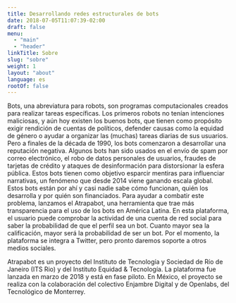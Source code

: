 ```yaml
---
title: Desarrollando redes estructurales de bots
date: 2018-07-05T11:07:39-02:00
draft: false
menu:
  - "main"
  - "header"
linkTitle: Sobre
slug: "sobre"
weight: 1
layout: "about"
language: es
rootOf: false
---
```


Bots, una abreviatura para robots, son programas computacionales creados para realizar tareas específicas. Los primeros robots no tenían intenciones maliciosas, y aún hoy existen los buenos bots, que tienen como propósito exigir rendición de cuentas de políticos, defender causas como la equidad de género o ayudar a organizar las (muchas) tareas diarias de sus usuarios. Pero a finales de la década de 1990, los bots comenzaron a desarrollar una reputación negativa. Algunos bots han sido usados en el envío de spam por correo electrónico, el robo de datos personales de usuarios, fraudes de tarjetas de crédito y ataques de desinformación para distorsionar la esfera pública. Estos bots tienen como objetivo esparcir mentiras para influenciar narrativas, un fenómeno que desde 2014 viene ganando escala global. Estos bots están por ahí y casi nadie sabe cómo funcionan, quién los desarrolla y por quién son financiados. Para ayudar a combatir este problema, lanzamos el Atrapabot, una herramienta que trae más transparencia para el uso de los bots en América Latina.
En esta plataforma, el usuario puede comprobar la actividad de una cuenta de red social para saber la probabilidad de que el perfil sea un bot. Cuanto mayor sea la calificación, mayor será la probabilidad de ser un bot. Por el momento, la plataforma se integra a Twitter, pero pronto daremos soporte a otros medios sociales.

Atrapabot es un proyecto del Instituto de Tecnología y Sociedad de Río de Janeiro (ITS Rio) y del Instituto Equidad & Tecnología. La plataforma fue lanzada en marzo de 2018 y está en fase piloto. En México, el proyecto se realiza con la colaboración del colectivo Enjambre Digital y de Openlabs, del Tecnológico de Monterrey.
